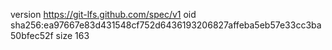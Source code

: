 version https://git-lfs.github.com/spec/v1
oid sha256:ea97667e83d431548cf752d6436193206827affeba5eb57e33cc3ba50bfec52f
size 163
